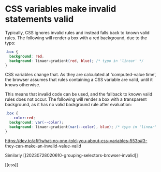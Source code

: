 # CSS variables make invalid statements valid

Typically, CSS ignores invalid rules and instead falls back to known valid rules. The following will render a box with a red background, due to the typo:
```css
.box {
  background: red;
  background: linaer-gradient(red, blue); /* typo in 'linear' */
}
```

CSS variables change that. As they are calculated at 'computed-value time', the browser assumes that rules containing a CSS variable are valid, until it knows otherwise.

This means that invalid code can be used, and the fallback to known valid rules does not occur. The following will render a box with a transparent background, as it has no valid background rule after evaluation:
```css
.box {
  --color:red;
  background: var(--color);
  background: linaer-gradient(var(--color), blue); /* typo in 'linear' */
}
```

https://dev.to/afif/what-no-one-told-you-about-css-variables-553o#3-they-can-make-an-invalid-value-valid

Similarly [[20230728020610-grouping-selectors-browser-invalid]]

[[css]]